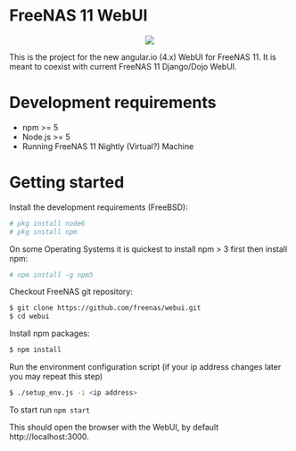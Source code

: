 FreeNAS 11 WebUI
================
<p align="center">
  <a href='https://builds.ixsystems.com/jenkins/job/FreeNAS%20-%20CI%20Test%20(WebUI)/'><img src='https://builds.ixsystems.com/jenkins/buildStatus/icon?job=FreeNAS - CI Test (WebUI)'></a>
</p>

This is the project for the new angular.io (4.x) WebUI for FreeNAS 11. It is meant to coexist with current FreeNAS 11 Django/Dojo WebUI.

# Development requirements

  - npm >= 5
  - Node.js >= 5
  - Running FreeNAS 11 Nightly (Virtual?) Machine


# Getting started

Install the development requirements (FreeBSD):

```sh
# pkg install node6
# pkg install npm
```

On some Operating Systems it is quickest to install npm > 3 first then install npm:

```sh
# npm install -g npm5
```

Checkout FreeNAS git repository:

```sh
$ git clone https://github.com/freenas/webui.git
$ cd webui
```

Install npm packages:

```sh
$ npm install
```

Run the environment configuration script
(if your ip address changes later you may repeat this step)

```sh
$ ./setup_env.js -i <ip address>
```

To start run
```npm start```


This should open the browser with the WebUI, by default http://localhost:3000.
